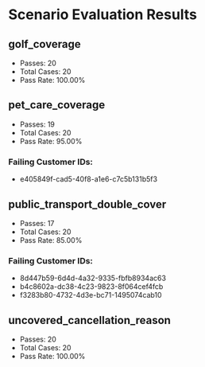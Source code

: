 # Scenario Evaluation Results

## golf_coverage

- Passes: 20
- Total Cases: 20
- Pass Rate: 100.00%

## pet_care_coverage

- Passes: 19
- Total Cases: 20
- Pass Rate: 95.00%

### Failing Customer IDs:
- e405849f-cad5-40f8-a1e6-c7c5b131b5f3

## public_transport_double_cover

- Passes: 17
- Total Cases: 20
- Pass Rate: 85.00%

### Failing Customer IDs:
- 8d447b59-6d4d-4a32-9335-fbfb8934ac63
- b4c8602a-dc38-4c23-9823-8f064cef4fcb
- f3283b80-4732-4d3e-bc71-1495074cab10

## uncovered_cancellation_reason

- Passes: 20
- Total Cases: 20
- Pass Rate: 100.00%

